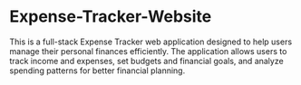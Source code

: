 # Expense-Tracker-Website
This is a full-stack Expense Tracker web application designed to help users manage their personal finances efficiently. The application allows users to track income and expenses, set budgets and financial goals, and analyze spending patterns for better financial planning.
